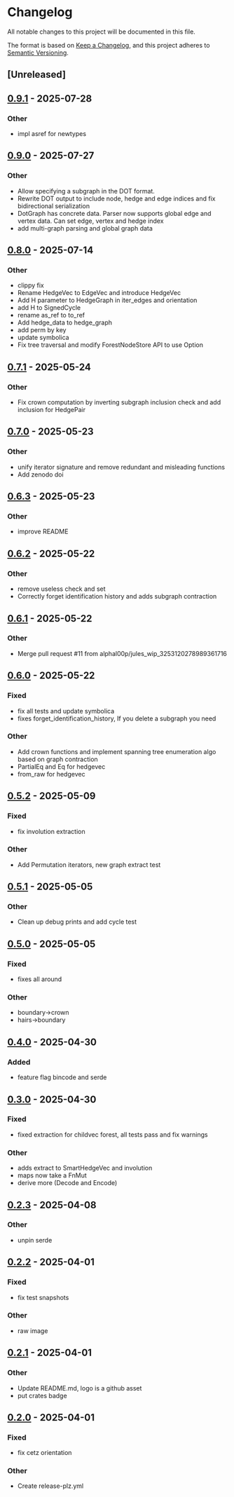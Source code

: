 # Changelog

All notable changes to this project will be documented in this file.

The format is based on [Keep a Changelog](https://keepachangelog.com/en/1.0.0/),
and this project adheres to [Semantic Versioning](https://semver.org/spec/v2.0.0.html).

## [Unreleased]

## [0.9.1](https://github.com/alphal00p/linnet/compare/v0.9.0...v0.9.1) - 2025-07-28

### Other

- impl asref for newtypes

## [0.9.0](https://github.com/alphal00p/linnet/compare/v0.8.0...v0.9.0) - 2025-07-27

### Other

- Allow specifying a subgraph in the DOT format.
- Rewrite DOT output to include node, hedge and edge indices and fix bidirectional serialization
- DotGraph has concrete data. Parser now supports global edge and vertex data. Can set edge, vertex and hedge index
- add multi-graph parsing and global graph data

## [0.8.0](https://github.com/alphal00p/linnet/compare/v0.7.1...v0.8.0) - 2025-07-14

### Other

- clippy fix
- Rename HedgeVec to EdgeVec and introduce HedgeVec
- Add H parameter to HedgeGraph in iter_edges and orientation
- add H to SignedCycle
- rename as_ref to to_ref
- Add hedge_data to hedge_graph
- add perm by key
- update symbolica
- Fix tree traversal and modify ForestNodeStore API to use Option

## [0.7.1](https://github.com/alphal00p/linnet/compare/v0.7.0...v0.7.1) - 2025-05-24

### Other

- Fix crown computation by inverting subgraph inclusion check and add inclusion for HedgePair

## [0.7.0](https://github.com/alphal00p/linnet/compare/v0.6.3...v0.7.0) - 2025-05-23

### Other

- unify iterator signature and remove redundant and misleading functions
- Add zenodo doi

## [0.6.3](https://github.com/alphal00p/linnet/compare/v0.6.2...v0.6.3) - 2025-05-23

### Other

- improve README

## [0.6.2](https://github.com/alphal00p/linnet/compare/v0.6.1...v0.6.2) - 2025-05-22

### Other

- remove useless check and set
- Correctly forget identification history and adds subgraph contraction

## [0.6.1](https://github.com/alphal00p/linnet/compare/v0.6.0...v0.6.1) - 2025-05-22

### Other

- Merge pull request #11 from alphal00p/jules_wip_3253120278989361716

## [0.6.0](https://github.com/alphal00p/linnet/compare/v0.5.2...v0.6.0) - 2025-05-22

### Fixed

- fix all tests and update symbolica
- fixes forget_identification_history, If you delete a subgraph you need

### Other

- Add crown functions and implement spanning tree enumeration algo based on graph contraction
- PartialEq and Eq for hedgevec
- from_raw for hedgevec

## [0.5.2](https://github.com/alphal00p/linnet/compare/v0.5.1...v0.5.2) - 2025-05-09

### Fixed

- fix involution extraction

### Other

- Add Permutation iterators, new graph extract test

## [0.5.1](https://github.com/alphal00p/linnet/compare/v0.5.0...v0.5.1) - 2025-05-05

### Other

- Clean up debug prints and add cycle test

## [0.5.0](https://github.com/alphal00p/linnet/compare/v0.4.0...v0.5.0) - 2025-05-05

### Fixed

- fixes all around

### Other

- boundary->crown
- hairs->boundary

## [0.4.0](https://github.com/alphal00p/linnet/compare/v0.3.0...v0.4.0) - 2025-04-30

### Added

- feature flag bincode and serde

## [0.3.0](https://github.com/alphal00p/linnet/compare/v0.2.3...v0.3.0) - 2025-04-30

### Fixed

- fixed extraction for childvec forest, all tests pass and fix warnings

### Other

- adds extract to SmartHedgeVec and involution
- maps now take a FnMut 
- derive more (Decode and Encode)

## [0.2.3](https://github.com/alphal00p/linnet/compare/v0.2.2...v0.2.3) - 2025-04-08

### Other

- unpin serde

## [0.2.2](https://github.com/alphal00p/linnet/compare/v0.2.1...v0.2.2) - 2025-04-01

### Fixed

- fix test snapshots

### Other

- raw image

## [0.2.1](https://github.com/alphal00p/linnet/compare/v0.2.0...v0.2.1) - 2025-04-01

### Other

- Update README.md, logo is a github asset
- put crates badge

## [0.2.0](https://github.com/alphal00p/linnet/compare/v0.1.0...v0.2.0) - 2025-04-01

### Fixed

- fix cetz orientation

### Other

- Create release-plz.yml

